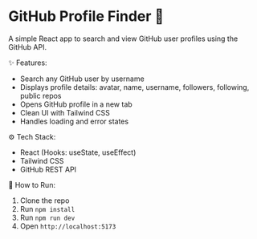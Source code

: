 
# GitHub Profile Finder 🔎

A simple React app to search and view GitHub user profiles using the GitHub API.

✨ Features:
- Search any GitHub user by username
- Displays profile details: avatar, name, username, followers, following, public repos
- Opens GitHub profile in a new tab
- Clean UI with Tailwind CSS
- Handles loading and error states

⚙️ Tech Stack:
- React (Hooks: useState, useEffect)
- Tailwind CSS
- GitHub REST API

🚀 How to Run:
1. Clone the repo
2. Run `npm install`
3. Run `npm run dev`
4. Open `http://localhost:5173`


